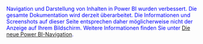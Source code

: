 <font color=blue>Navigation und Darstellung von Inhalten in Power BI wurden verbessert. Die gesamte Dokumentation wird derzeit überarbeitet. Die Informationen und Screenshots auf dieser Seite entsprechen daher möglicherweise nicht der Anzeige auf Ihrem Bildschirm. Weitere Informationen finden Sie unter [Die neue Power BI-Navigation](../service-the-new-power-bi-experience.md).</font>
